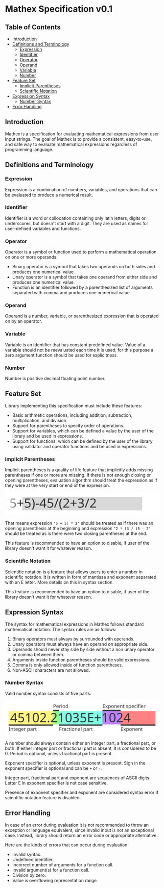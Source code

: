 # Mathex Specification v0.1

## Table of Contents

- [Introduction](#introduction)
- [Definitions and Terminology](#definitions-and-terminology)
  - [Expression](#expression)
  - [Identifier](#identifier)
  - [Operator](#operator)
  - [Operand](#operand)
  - [Variable](#variable)
  - [Number](#number)
- [Feature Set](#feature-set)
  - [Implicit Parentheses](#implicit-parentheses)
  - [Scientific Notation](#scientific-notation)
- [Expression Syntax](#expression-syntax)
  - [Number Syntax](#number-syntax)
- [Error Handling](#error-handling)

## Introduction

Mathex is a specification for evaluating mathematical expressions from user input strings. The goal of Mathex is to provide a consistent, easy-to-use, and safe way to evaluate mathematical expressions regardless of programming language.

## Definitions and Terminology

### Expression

Expression is a combination of numbers, variables, and operations that can be evaluated to produce a numerical result.

### Identifier

Identifier is a word or collocation containing only latin letters, digits or underscores, but doesn't start with a digit. They are used as names for user-defined variables and functions.

### Operator

Operator is a symbol or function used to perform a mathematical operation on one or more operands.

- Binary operator is a symbol that takes two operands on both sides and produces one numerical value.
- Unary operator is a symbol that takes one operand from either side and produces one numerical value.
- Function is an identifier followed by a parenthesized list of arguments separated with comma and produces one numerical value.

### Operand

Operand is a number, variable, or parenthesized expression that is operated on by an operator.

### Variable

Variable is an identifier that has constant predefined value. Value of a variable should not be reevaluated each time it is used; for this purpose a zero argument function should be used for explicitness.

### Number

Number is positive decimal floating point number.

## Feature Set

Library implementing this specification must include these features:

- Basic arithmetic operations, including addition, subtraction, multiplication, and division.
- Support for parentheses to specify order of operations.
- Support for variables, which can be defined a value by the user of the library and be used in expressions.
- Support for functions, which can be defined by the user of the library using validator and operator functions and be used in expressions.

### Implicit Parentheses

Implicit parentheses is a quality of life feature that implicitly adds missing parentheses if one or more are missing. If there is not enough closing or opening parentheses, evaluation algorithm should treat the expression as if they were at the very start or end of the expression.

![Implicit parentheses](images/implicit-parens-01.svg "Implicit parentheses")

That means expression `"5 + 5) * 2"` should be treated as if there was an opening parenthesis at the beginning and expression `"2 * (3 / (5 - 2"` should be treated as is there were two closing parentheses at the end.

This feature is recommended to have an option to disable, if user of the library doesn't want it for whatever reason.

### Scientific Notation

Scientific notation is a feature that allows users to enter a number in scientific notation. It is written in form of mantissa and exponent separated with an E letter. More details on this in syntax section.

This feature is recommended to have an option to disable, if user of the library doesn't want it for whatever reason.

## Expression Syntax

The syntax for mathematical expressions in Mathex follows standard mathematical notation. The syntax rules are as follows:

1. Binary operators must always by surrounded with operands.
2. Unary operators must always have an operand on appropriate side.
3. Operands should never stay side by side without a non unary operator or comma between them.
4. Arguments inside function parentheses should be valid expressions.
5. Comma is only allowed inside of function parentheses.
6. Non-ASCII characters are not allowed.

### Number Syntax

Valid number syntax consists of five parts:

![Structure of a number](images/number-format-01.svg "Structure of a number")

A number should always contain either an integer part, a fractional part, or both. If either integer part or fractional part is absent, it is considered to be 0. Period is optional, unless fractional part is present.

Exponent specifier is optional, unless exponent is present. Sign in the exponent specifier is optional and can be `+` or `-`.

Integer part, fractional part and exponent are sequences of ASCII digits. Letter E in exponent specifier is not case sensitive.

Presence of exponent specifier and exponent are considered syntax error if scientific notation feature is disabled.

## Error Handling

In case of an error during evaluation it is not recommended to throw an exception or language equivalent, since invalid input is not an exceptional case. Instead, library should return an error code or appropriate alternative.

Here are the kinds of errors that can occur during evaluation:

- Invalid syntax.
- Undefined identifier.
- Incorrect number of arguments for a function call.
- Invalid argument(s) for a function call.
- Division by zero.
- Value is overflowing representation range.
